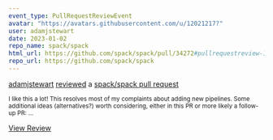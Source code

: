 ```yaml
---
event_type: PullRequestReviewEvent
avatar: "https://avatars.githubusercontent.com/u/12021217?"
user: adamjstewart
date: 2023-01-02
repo_name: spack/spack
html_url: https://github.com/spack/spack/pull/34272#pullrequestreview-1232831685
repo_url: https://github.com/spack/spack
---
```


<a href='https://github.com/adamjstewart' target='_blank'>adamjstewart</a> <a href='https://github.com/spack/spack/pull/34272#pullrequestreview-1232831685' target='_blank'>reviewed</a> a <a href='https://github.com/spack/spack/pull/34272' target='_blank'>spack/spack pull request</a>

<small>I like this a lot! This resolves most of my complaints about adding new pipelines. Some additional ideas (alternatives?) worth considering, either in this PR or more likely a follow-up PR:...</small>

<a href='https://github.com/spack/spack/pull/34272#pullrequestreview-1232831685' target='_blank'>View Review</a>